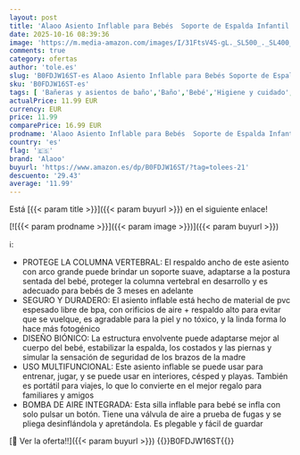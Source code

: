 ```yaml
---
layout: post
title: 'Alaoo Asiento Inflable para Bebés  Soporte de Espalda Infantil Asiento Inflable  Silla Hinchable con Bomba de Aire Incorporada  Asiento de Baño para Bebé  Asiento de Suelo para Bebé  Cabeza de tigre'
date: 2025-10-16 08:39:36
image: 'https://m.media-amazon.com/images/I/31FtsV4S-gL._SL500_._SL400_.jpg'
comments: true
category: ofertas
author: 'tole.es'
slug: 'B0FDJW16ST-es Alaoo Asiento Inflable para Bebés Soporte de Espalda...'
sku: 'B0FDJW16ST-es'
tags: [ 'Bañeras y asientos de baño','Baño','Bebé','Higiene y cuidado','alaoo','bebé','bebés','🇪🇸', ]
actualPrice: 11.99 EUR
currency: EUR
price: 11.99
comparePrice: 16.99 EUR
prodname: 'Alaoo Asiento Inflable para Bebés  Soporte de Espalda Infantil Asiento Inflable  Silla Hinchable con Bomba de Aire Incorporada  Asiento de Baño para Bebé  Asiento de Suelo para Bebé  Cabeza de tigre'
country: 'es'
flag: '🇪🇸'
brand: 'Alaoo'
buyurl: 'https://www.amazon.es/dp/B0FDJW16ST/?tag=tolees-21'
descuento: '29.43'
average: '11.99'
---
```


Está [{{< param title >}}]({{< param buyurl >}}) en el siguiente enlace!

[![{{< param prodname >}}]({{< param image >}})]({{< param buyurl >}})

ℹ️:

- PROTEGE LA COLUMNA VERTEBRAL: El respaldo ancho de este asiento con arco grande puede brindar un soporte suave, adaptarse a la postura sentada del bebé, proteger la columna vertebral en desarrollo y es adecuado para bebés de 3 meses en adelante
- SEGURO Y DURADERO: El asiento inflable está hecho de material de pvc espesado libre de bpa, con orificios de aire + respaldo alto para evitar que se vuelque, es agradable para la piel y no tóxico, y la linda forma lo hace más fotogénico
- DISEÑO BIÓNICO: La estructura envolvente puede adaptarse mejor al cuerpo del bebé, estabilizar la espalda, los costados y las piernas y simular la sensación de seguridad de los brazos de la madre
- USO MULTIFUNCIONAL: Este asiento inflable se puede usar para entrenar, jugar, y se puede usar en interiores, césped y playas. También es portátil para viajes, lo que lo convierte en el mejor regalo para familiares y amigos
- BOMBA DE AIRE INTEGRADA: Esta silla inflable para bebé se infla con solo pulsar un botón. Tiene una válvula de aire a prueba de fugas y se pliega desinflándola y apretándola. Es plegable y fácil de guardar

[🛒 Ver la oferta!!]({{< param buyurl >}})
{{<world>}}B0FDJW16ST{{</world>}}
